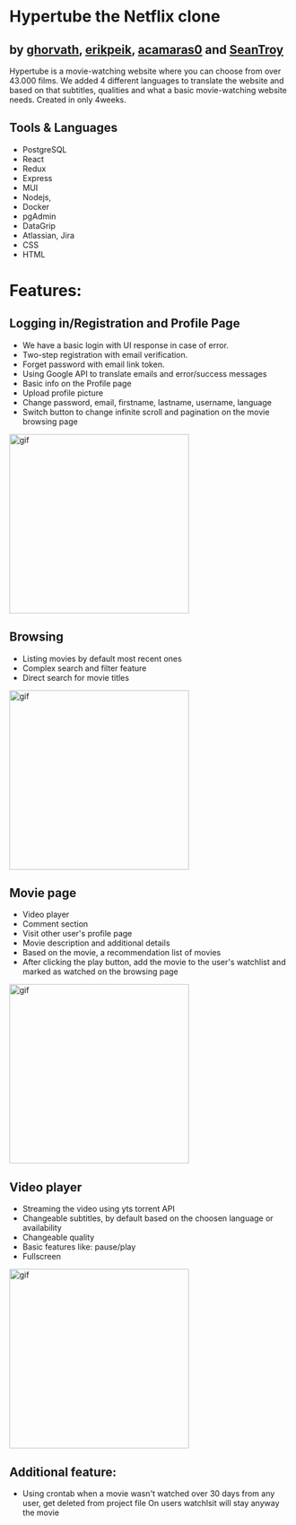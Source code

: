 # Hypertube the Netflix clone

## by [ghorvath](https://github.com/mobahug), [erikpeik](https://github.com/erikpeik), [acamaras0](https://github.com/acamaras0) and [SeanTroy](https://github.com/SeanTroy)

Hypertube is a movie-watching website where you can choose from over 43.000 films.
We added 4 different languages to translate the website and based on that subtitles, qualities and what a basic movie-watching website needs.
Created in only 4weeks.

## Tools & Languages

  - PostgreSQL
  - React
  - Redux
  - Express
  - MUI
  - Nodejs,
  - Docker
  - pgAdmin
  - DataGrip
  - Atlassian, Jira
  - CSS
  - HTML


# Features:

## Logging in/Registration and Profile Page

  - We have a basic login with UI response in case of error.
  - Two-step registration with email verification.
  - Forget password with email link token.
  - Using Google API to translate emails and error/success messages
  - Basic info on the Profile page
  - Upload profile picture
  - Change password, email, firstname, lastname, username, language
  - Switch button to change infinite scroll and pagination on the movie browsing page
  
  
  <div>
    <img height="320em"  src="https://user-images.githubusercontent.com/83179142/202658873-2df0c9f2-3e1c-43da-9aa3-1d2088ce2a1a.gif" alt="gif"/>
  </div>
  
  
  ## Browsing
  
  - Listing movies by default most recent ones
  - Complex search and filter feature
  - Direct search for movie titles


  <div>
    <img height="320em"  src="https://user-images.githubusercontent.com/83179142/202667460-26960950-79a1-47cc-a932-69ba974d253f.gif" alt="gif"/>
  </div>


  ## Movie page
  
  - Video player
  - Comment section
  - Visit other user's profile page
  - Movie description and additional details
  - Based on the movie, a recommendation list of movies
  - After clicking the play button, add the movie to the user's watchlist and marked as watched on the browsing page

  <div>
    <img height="320em"  src="https://user-images.githubusercontent.com/83179142/202673859-8fda9939-d2fc-4f68-a8b9-3a1687e7139d.gif" alt="gif"/>
  </div>


## Video player

  - Streaming the video using yts torrent API
  - Changeable subtitles, by default based on the choosen language or availability
  - Changeable quality
  - Basic features like: pause/play
  - Fullscreen
 
 
  <div>
    <img height="320em"  src="https://user-images.githubusercontent.com/83179142/202702017-ddacdcd1-1e05-4d8d-8d8d-92750eed1d21.gif" alt="gif"/>
  </div>
 
## Additional feature:

  - Using crontab when a movie wasn't watched over 30 days from any user, get deleted from project file
    On users watchlsit will stay anyway the movie

